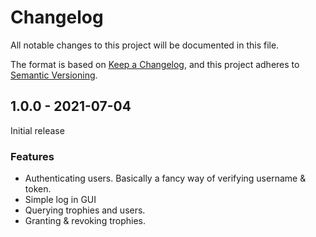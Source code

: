 # Changelog
All notable changes to this project will be documented in this file.

The format is based on [Keep a Changelog](https://keepachangelog.com/en/1.0.0/),
and this project adheres to [Semantic Versioning](https://semver.org/spec/v2.0.0.html).

<!-- ## [Unreleased] -->

## 1.0.0 - 2021-07-04
Initial release

### Features
- Authenticating users. Basically a fancy way of verifying username & token.
- Simple log in GUI
- Querying trophies and users.
- Granting & revoking trophies.
